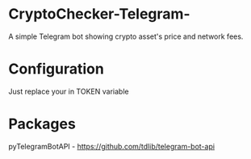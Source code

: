 # CryptoChecker-Telegram-
A simple Telegram bot showing crypto asset's price and network fees.

# Configuration
Just replace your in TOKEN variable

# Packages
pyTelegramBotAPI - https://github.com/tdlib/telegram-bot-api
